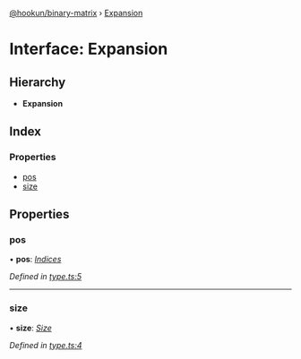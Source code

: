 [@hookun/binary-matrix](../README.md) › [Expansion](expansion.md)

# Interface: Expansion

## Hierarchy

* **Expansion**

## Index

### Properties

* [pos](expansion.md#pos)
* [size](expansion.md#size)

## Properties

###  pos

• **pos**: *[Indices](../README.md#indices)*

*Defined in [type.ts:5](https://github.com/hookun/binary-matrix/blob/138a2a4/src/type.ts#L5)*

___

###  size

• **size**: *[Size](../README.md#size)*

*Defined in [type.ts:4](https://github.com/hookun/binary-matrix/blob/138a2a4/src/type.ts#L4)*
